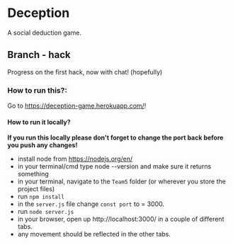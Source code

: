 # Deception

A social deduction game.

## Branch - hack

Progress on the first hack, now with chat! (hopefully)

### How to run this?:
Go to https://deception-game.herokuapp.com/!

#### How to run it locally?

**If you run this locally please don't forget to change the port back before you push any changes!**
- install node from https://nodejs.org/en/
- in your terminal/cmd type node --version and make sure it returns something
- in your terminal, navigate to the `Team5` folder (or wherever you store the project files)
- run `npm install`
- in the `server.js` file change `const port` to = 3000.
- run `node server.js`
- in your browser, open up http://localhost:3000/ in a couple of different tabs.
- any movement should be reflected in the other tabs.


